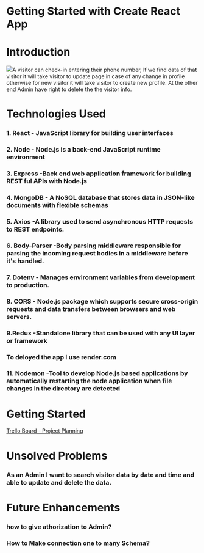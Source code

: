 # Getting Started with Create React App
<h1>Introduction</h1>
<img src="Frontend.jpg"
<h3>A visitor can check-in entering their phone number, If we find data of that visitor it will take visitor to update page in case of any change in profile otherwise for new visitor it will take visitor to create new profile. At the other end Admin have right to delete the the visitor info.

<h1> Technologies Used </h1>
<h3>1. React - JavaScript library for building user interfaces</h3>
<h3>2. Node - Node.js is a back-end JavaScript runtime environment</h3>
<h3>3. Express -Back end web application framework for building REST ful APIs with Node.js</h3>
<h3>4. MongoDB - A NoSQL database that stores data in JSON-like documents with flexible schemas </h3>
<h3>5. Axios -A library used to send asynchronous HTTP requests to REST endpoints.</h3>
<h3>6. Body-Parser -Body parsing middleware responsible for parsing the incoming request bodies in a middleware before it's handled. </h3>
<h3>7. Dotenv - Manages environment variables from development to production.</h3>
<h3>8. CORS - Node.js package which supports secure cross-origin requests and data transfers between browsers and web servers.</h3>
<h3>9.Redux -Standalone library that can be used with any UI layer or framework </h3>
<h3> To deloyed the app I use render.com<h3>
<h310.React-Router -React Router enables client side routing ></h3>
<h3>11. Nodemon -Tool to develop Node.js based applications by automatically restarting the node application when file changes in the directory are detected</h3>
<h1>Getting Started</h1>
<a href="https://trello.com/b/ipDR69qP/wireframe">Trello Board - Project Planning</a>
<h1>Unsolved Problems</h1>
<h3>As an Admin I want to search visitor data by date and time and able to update and delete the data.</h3>
<h1>Future Enhancements</h1>
<h3>how to give athorization to Admin?<h3>
<h3>How to Make connection one to many Schema?</h3>






